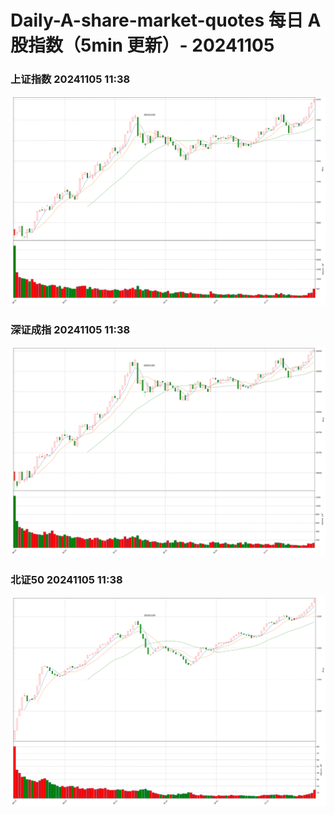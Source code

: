 
# Daily-A-share-market-quotes 每日 A 股指数（5min 更新）- 20241105

### 上证指数 20241105 11:38
![](./fig/2024/11/20241105-sh000001.png)

### 深证成指 20241105 11:38
![](./fig/2024/11/20241105-sz399001.png)

### 北证50 20241105 11:38
![](./fig/2024/11/20241105-bj899050.png)

